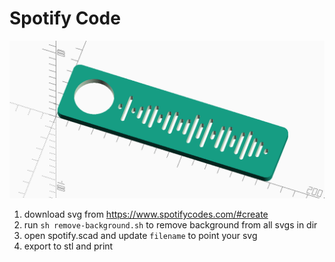 # Spotify Code

![scad](screen.png)

1. download svg from https://www.spotifycodes.com/#create
2. run `sh remove-background.sh` to remove background from all svgs in dir
3. open spotify.scad and update `filename` to point your svg
4. export to stl and print
